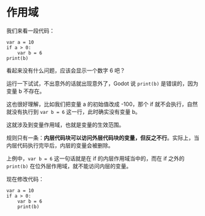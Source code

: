 # 作用域

我们来看一段代码：

```gdscript
var a = 10
if a > 0:
    var b = 6
print(b)
```

看起来没有什么问题，应该会显示一个数字 6 吧？

运行一下试试，不出意外的话就出现意外了，Godot 说 `print(b)` 是错误的，因为变量 b 不存在。

这也很好理解，比如我们把变量 a 的初始值改成 -100，那个 if 就不会执行，自然就没有执行到 `var b = 6` 这一行，此时确实没有变量 b。
         
这就涉及到变量作用域，也就是变量的生效范围。

规则只有一条：**内层代码块可以访问外层代码块的变量，但反之不行**。实际上，当内层代码执行完毕后，内层的变量会被删除。

上例中，`var b = 6` 这一句话就是在 if 的内层作用域当中的，而在 if 之外的 `print(b)` 在位外层作用域，就不能访问内层的变量。

现在修改代码：

```gdscript
var a = 10
if a > 0:
    var b = 6
    print(b)
```
